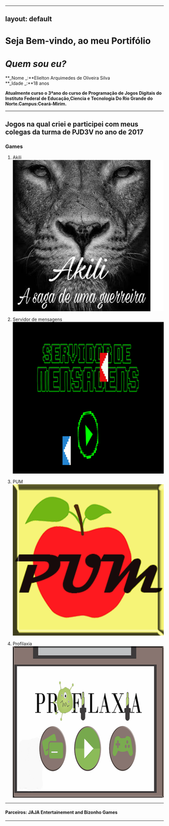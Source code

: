 
---
layout: default
---  
# Seja Bem-vindo, ao meu Portifólio



# _Quem sou eu?_ 
**_Nome _:**Elielton Arquimedes de Oliveira Silva  
**_Idade _:**18 anos


**Atualmente curso o 3ªano do curso de Programação de Jogos Digitais do Instituto Federal de Educação,Ciencia e Tecnologia Do Rio Grande do Norte.Campus:Ceará-Mirim.**   
* * * 
## Jogos  na qual criei e participei com meus colegas da turma de PJD3V no ano de 2017  
 
### Games  
1. Akili [![](akili.png)](https://elielton90.github.io/Akili/)  

2. Servidor de mensagens[![](servidor.png)](https://jldifrn.github.io/ServidorDeMensagens/)

3. PUM [![](pum.png)](https://elielton90.github.io/PUM/)

4. Profilaxia [![](profilaxia.png)](https://elielton90.github.io/profilaxia/)
* * *  

#### Parceiros: JAJA Entertainement and Bizonho Games
* * * 

